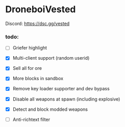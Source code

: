 # DroneboiVested

Discord: https://dsc.gg/vested

### todo:
- [ ] Griefer highlight
- [X] Multi-client support (random userid)
- [X] Sell all for ore
- [X] More blocks in sandbox
- [X] Remove key loader supporter and dev bypass
- [X] Disable all weapons at spawn (including explosive)
- [X] Detect and block modded weapons
- [ ] Anti-richtext filter

